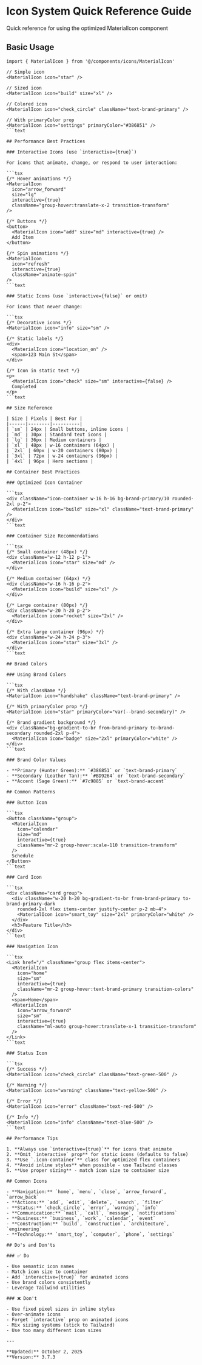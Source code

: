 # Icon System Quick Reference Guide

Quick reference for using the optimized MaterialIcon component

## Basic Usage

````tsx
import { MaterialIcon } from '@/components/icons/MaterialIcon'

// Simple icon
<MaterialIcon icon="star" />

// Sized icon
<MaterialIcon icon="build" size="xl" />

// Colored icon
<MaterialIcon icon="check_circle" className="text-brand-primary" />

// With primaryColor prop
<MaterialIcon icon="settings" primaryColor="#386851" />
```text

## Performance Best Practices

### Interactive Icons (use `interactive={true}`)

For icons that animate, change, or respond to user interaction:

```tsx
{/* Hover animations */}
<MaterialIcon
  icon="arrow_forward"
  size="lg"
  interactive={true}
  className="group-hover:translate-x-2 transition-transform"
/>

{/* Buttons */}
<button>
  <MaterialIcon icon="add" size="md" interactive={true} />
  Add Item
</button>

{/* Spin animations */}
<MaterialIcon
  icon="refresh"
  interactive={true}
  className="animate-spin"
/>
```text

### Static Icons (use `interactive={false}` or omit)

For icons that never change:

```tsx
{/* Decorative icons */}
<MaterialIcon icon="info" size="sm" />

{/* Static labels */}
<div>
  <MaterialIcon icon="location_on" />
  <span>123 Main St</span>
</div>

{/* Icon in static text */}
<p>
  <MaterialIcon icon="check" size="sm" interactive={false} />
  Completed
</p>
```text

## Size Reference

| Size | Pixels | Best For |
|------|--------|----------|
| `sm` | 24px | Small buttons, inline icons |
| `md` | 30px | Standard text icons |
| `lg` | 36px | Medium containers |
| `xl` | 48px | w-16 containers (64px) |
| `2xl` | 60px | w-20 containers (80px) |
| `3xl` | 72px | w-24 containers (96px) |
| `4xl` | 96px | Hero sections |

## Container Best Practices

### Optimized Icon Container

```tsx
<div className="icon-container w-16 h-16 bg-brand-primary/10 rounded-2xl p-2">
  <MaterialIcon icon="build" size="xl" className="text-brand-primary" />
</div>
```text

### Container Size Recommendations

```tsx
{/* Small container (48px) */}
<div className="w-12 h-12 p-1">
  <MaterialIcon icon="star" size="md" />
</div>

{/* Medium container (64px) */}
<div className="w-16 h-16 p-2">
  <MaterialIcon icon="build" size="xl" />
</div>

{/* Large container (80px) */}
<div className="w-20 h-20 p-2">
  <MaterialIcon icon="rocket" size="2xl" />
</div>

{/* Extra large container (96px) */}
<div className="w-24 h-24 p-3">
  <MaterialIcon icon="star" size="3xl" />
</div>
```text

## Brand Colors

### Using Brand Colors

```tsx
{/* With className */}
<MaterialIcon icon="handshake" className="text-brand-primary" />

{/* With primaryColor prop */}
<MaterialIcon icon="star" primaryColor="var(--brand-secondary)" />

{/* Brand gradient background */}
<div className="bg-gradient-to-br from-brand-primary to-brand-secondary rounded-2xl p-4">
  <MaterialIcon icon="badge" size="2xl" primaryColor="white" />
</div>
```text

### Brand Color Values

- **Primary (Hunter Green):** `#386851` or `text-brand-primary`
- **Secondary (Leather Tan):** `#BD9264` or `text-brand-secondary`
- **Accent (Sage Green):** `#7c9885` or `text-brand-accent`

## Common Patterns

### Button Icon

```tsx
<Button className="group">
  <MaterialIcon
    icon="calendar"
    size="md"
    interactive={true}
    className="mr-2 group-hover:scale-110 transition-transform"
  />
  Schedule
</Button>
```text

### Card Icon

```tsx
<div className="card group">
  <div className="w-20 h-20 bg-gradient-to-br from-brand-primary to-brand-primary-dark
    rounded-2xl flex items-center justify-center p-2 mb-4">
    <MaterialIcon icon="smart_toy" size="2xl" primaryColor="white" />
  </div>
  <h3>Feature Title</h3>
</div>
```text

### Navigation Icon

```tsx
<Link href="/" className="group flex items-center">
  <MaterialIcon
    icon="home"
    size="sm"
    interactive={true}
    className="mr-2 group-hover:text-brand-primary transition-colors"
  />
  <span>Home</span>
  <MaterialIcon
    icon="arrow_forward"
    size="sm"
    interactive={true}
    className="ml-auto group-hover:translate-x-1 transition-transform"
  />
</Link>
```text

### Status Icon

```tsx
{/* Success */}
<MaterialIcon icon="check_circle" className="text-green-500" />

{/* Warning */}
<MaterialIcon icon="warning" className="text-yellow-500" />

{/* Error */}
<MaterialIcon icon="error" className="text-red-500" />

{/* Info */}
<MaterialIcon icon="info" className="text-blue-500" />
```text

## Performance Tips

1. **Always use `interactive={true}`** for icons that animate
2. **Omit `interactive` prop** for static icons (defaults to false)
3. **Use `.icon-container`** class for optimized flex containers
4. **Avoid inline styles** when possible - use Tailwind classes
5. **Use proper sizing** - match icon size to container size

## Common Icons

- **Navigation:** `home`, `menu`, `close`, `arrow_forward`, `arrow_back`
- **Actions:** `add`, `edit`, `delete`, `search`, `filter`
- **Status:** `check_circle`, `error`, `warning`, `info`
- **Communication:** `mail`, `call`, `message`, `notifications`
- **Business:** `business`, `work`, `calendar`, `event`
- **Construction:** `build`, `construction`, `architecture`, `engineering`
- **Technology:** `smart_toy`, `computer`, `phone`, `settings`

## Do's and Don'ts

### ✅ Do

- Use semantic icon names
- Match icon size to container
- Add `interactive={true}` for animated icons
- Use brand colors consistently
- Leverage Tailwind utilities

### ❌ Don't

- Use fixed pixel sizes in inline styles
- Over-animate icons
- Forget `interactive` prop on animated icons
- Mix sizing systems (stick to Tailwind)
- Use too many different icon sizes

---

**Updated:** October 2, 2025
**Version:** 3.7.3
````
